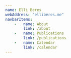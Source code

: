 ```yaml
---
name: Elli Beres
webAddress: "elliberes.me"
navbarItems:
    -   name: About
        link: /about
    -   name: Publications
        link: /publications
    -   name: Calendar
        link: /calendar
---
```

